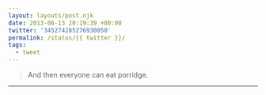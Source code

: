 ```yaml
---
layout: layouts/post.njk
date: 2013-06-13 20:19:39 +00:00
twitter: '345274285276930050'
permalink: /status/{{ twitter }}/
tags: 
  - tweet
---
```


> And then everyone can eat porridge.

---
